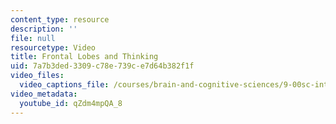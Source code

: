 ```yaml
---
content_type: resource
description: ''
file: null
resourcetype: Video
title: Frontal Lobes and Thinking
uid: 7a7b3ded-3309-c78e-739c-e7d64b382f1f
video_files:
  video_captions_file: /courses/brain-and-cognitive-sciences/9-00sc-introduction-to-psychology-fall-2011/thinking/frontal-lobes-and-thinking/qZdm4mpQA_8.vtt
video_metadata:
  youtube_id: qZdm4mpQA_8
---
```

